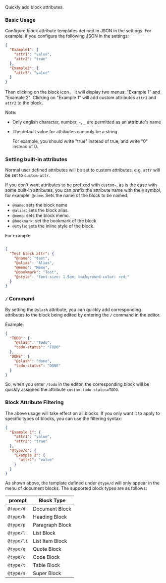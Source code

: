 Quickly add block attributes.

### Basic Usage

Configure block attribute templates defined in JSON in the settings. For example, if you configure the following JSON in the settings:


```json
{
  "Example1": {
    "attr1": "value",
    "attr2": "true"
  },
  "Example2": {
    "attr3": "value"
  }
}
```

Then clicking on the block icon， it will display two menus: "Example 1" and "Example 2". Clicking on "Example 1" will add custom attributes `attr1` and `attr2` to the block.

Note:

- Only english character, number, `-`, `_` are permitted as an attribute's name
- The default value for attributes can only be a string.

  For example, you should write "true" instead of true, and write "0" instead of 0.


### Setting built-in attributes

Normal user defined attributes will be set to custom attributes, e.g. `attr` will be set to `custom-attr`.

If you don't want attributes to be prefixed with `custom-`, as is the case with some built-in attributes, you can prefix the attribute name with the `@` symbol, for example: `@name`: Sets the name of the block to be named.

- `@name`: sets the block name
- `@alias`: sets the block alias.
- `@memo`: sets the block memo.
- `@bookmark`: set the bookmark of the block
- `@style`: sets the inline style of the block.

For example:

```json

{
  "Test block attr": {
    "@name": "test",
    "@alias": "Alias",
    "@memo": "Memo",
    "@bookmark": "Test",
    "@style": "font-size: 1.5em; background-color: red;"
  }
}
```

### `/` Command

By setting the `@slash` attribute, you can quickly add corresponding attributes to the block being edited by entering the `/` command in the editor.

Example:

```json
{
  "TODO": {
    "@slash": "todo",
    "todo-status": "TODO"
  },
  "DONE": {
    "@slash": "done",
    "todo-status": "DONE"
  }
}
```

So, when you enter `/todo` in the editor, the corresponding block will be quickly assigned the attribute `custom-todo-status=TODO`.


### Block Attribute Filtering

The above usage will take effect on all blocks. If you only want it to apply to specific types of blocks, you can use the filtering syntax:

```json
{
  "Example 1": {
    "attr1": "value",
    "attr2": "true"
  },
  "@type/d": {
    "Example 2": {
      "attr1": "value"
    }
  }
}
```

As shown above, the template defined under `@type/d` will only appear in the menu of document blocks. The supported block types are as follows:

| prompt | Block Type |
| -------- | ---------- |
| `@type/d`       | Document Block |
| `@type/h`       | Heading Block |
| `@type/p`    | Paragraph Block |
| `@type/l`       | List Block |
| `@type/li`       | List Item Block |
| `@type/q`    | Quote Block |
| `@type/c`       | Code Block |
| `@type/t`       | Table Block |
| `@type/s`       | Super Block |

```
